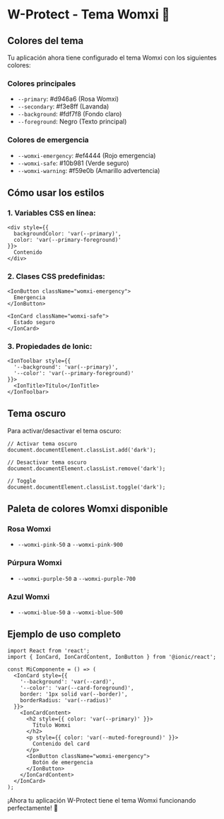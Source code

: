 # W-Protect - Tema Womxi 💜

## Colores del tema

Tu aplicación ahora tiene configurado el tema Womxi con los siguientes colores:

### Colores principales
- `--primary`: #d946a6 (Rosa Womxi)
- `--secondary`: #f3e8ff (Lavanda)
- `--background`: #fdf7f8 (Fondo claro)
- `--foreground`: Negro (Texto principal)

### Colores de emergencia
- `--womxi-emergency`: #ef4444 (Rojo emergencia)
- `--womxi-safe`: #10b981 (Verde seguro)
- `--womxi-warning`: #f59e0b (Amarillo advertencia)

## Cómo usar los estilos

### 1. Variables CSS en línea:
```tsx
<div style={{ 
  backgroundColor: 'var(--primary)', 
  color: 'var(--primary-foreground)' 
}}>
  Contenido
</div>
```

### 2. Clases CSS predefinidas:
```tsx
<IonButton className="womxi-emergency">
  Emergencia
</IonButton>

<IonCard className="womxi-safe">
  Estado seguro
</IonCard>
```

### 3. Propiedades de Ionic:
```tsx
<IonToolbar style={{ 
  '--background': 'var(--primary)', 
  '--color': 'var(--primary-foreground)' 
}}>
  <IonTitle>Título</IonTitle>
</IonToolbar>
```

## Tema oscuro

Para activar/desactivar el tema oscuro:

```tsx
// Activar tema oscuro
document.documentElement.classList.add('dark');

// Desactivar tema oscuro
document.documentElement.classList.remove('dark');

// Toggle
document.documentElement.classList.toggle('dark');
```

## Paleta de colores Womxi disponible

### Rosa Womxi
- `--womxi-pink-50` a `--womxi-pink-900`

### Púrpura Womxi
- `--womxi-purple-50` a `--womxi-purple-700`

### Azul Womxi
- `--womxi-blue-50` a `--womxi-blue-500`

## Ejemplo de uso completo

```tsx
import React from 'react';
import { IonCard, IonCardContent, IonButton } from '@ionic/react';

const MiComponente = () => (
  <IonCard style={{ 
    '--background': 'var(--card)', 
    '--color': 'var(--card-foreground)',
    border: '1px solid var(--border)',
    borderRadius: 'var(--radius)'
  }}>
    <IonCardContent>
      <h2 style={{ color: 'var(--primary)' }}>
        Título Womxi
      </h2>
      <p style={{ color: 'var(--muted-foreground)' }}>
        Contenido del card
      </p>
      <IonButton className="womxi-emergency">
        Botón de emergencia
      </IonButton>
    </IonCardContent>
  </IonCard>
);
```

¡Ahora tu aplicación W-Protect tiene el tema Womxi funcionando perfectamente! 🚀